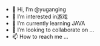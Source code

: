 - 👋 Hi, I’m @yuganging
- 👀 I’m interested in游戏
- 🌱 I’m currently learning JAVA
- 💞️ I’m looking to collaborate on ...
- 📫 How to reach me ...

<!---
yuganging/yuganging is a ✨ special ✨ repository because its `README.md` (this file) appears on your GitHub profile.
You can click the Preview link to take a look at your changes.
--->
